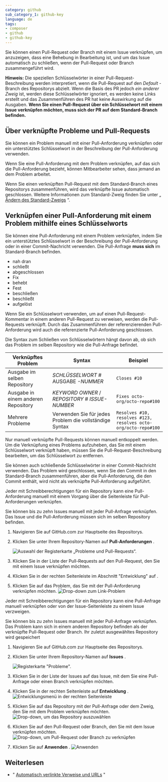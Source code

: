 ```yaml
---
category: github
sub_category_1: github-key
language: de
tags:
- composer
- github
- github-key
---
```


Sie können einen Pull-Request oder Branch mit einem Issue verknüpfen, um anzuzeigen, dass eine Behebung in Bearbeitung ist, und um das Issue automatisch zu schließen, wenn der Pull-Request oder Branch zusammengeführt wird.

**Hinweis:** Die speziellen Schlüsselwörter in einer Pull-Request-Beschreibung werden interpretiert, wenn die Pull-Request auf den _Default_ - Branch des Repositorys abzielt. Wenn die Basis des PR jedoch _ein anderer Zweig_ ist, werden diese Schlüsselwörter ignoriert, es werden keine Links erstellt und das Zusammenführen des PR hat keine Auswirkung auf die Ausgaben. **Wenn Sie einen Pull-Request über ein Schlüsselwort mit einem Issue verknüpfen möchten, muss sich der PR auf dem Standard-Branch befinden.**

## [](https://docs.github.com/en/issues/tracking-your-work-with-issues/linking-a-pull-request-to-an-issue#about-linked-issues-and-pull-requests)Über verknüpfte Probleme und Pull-Requests

Sie können ein Problem manuell mit einer Pull-Anforderung verknüpfen oder ein unterstütztes Schlüsselwort in der Beschreibung der Pull-Anforderung verwenden.

Wenn Sie eine Pull-Anforderung mit dem Problem verknüpfen, auf das sich die Pull-Anforderung bezieht, können Mitbearbeiter sehen, dass jemand an dem Problem arbeitet.

Wenn Sie einen verknüpften Pull-Request mit dem Standard-Branch eines Repositorys zusammenführen, wird das verknüpfte Issue automatisch geschlossen. Weitere Informationen zum Standard-Zweig finden Sie unter „ [Ändern des Standard-Zweigs](https://docs.github.com/en/github/administering-a-repository/changing-the-default-branch) “.

## [](https://docs.github.com/en/issues/tracking-your-work-with-issues/linking-a-pull-request-to-an-issue#linking-a-pull-request-to-an-issue-using-a-keyword)Verknüpfen einer Pull-Anforderung mit einem Problem mithilfe eines Schlüsselworts

Sie können eine Pull-Anforderung mit einem Problem verknüpfen, indem Sie ein unterstütztes Schlüsselwort in der Beschreibung der Pull-Anforderung oder in einer Commit-Nachricht verwenden. Die Pull-Anfrage **muss sich** im Standard-Branch befinden.

-   nah dran
-   schließt
-   abgeschlossen
-   Fix
-   behebt
-   Fest
-   beschließen
-   beschließt
-   aufgelöst

Wenn Sie ein Schlüsselwort verwenden, um auf einen Pull-Request-Kommentar in einem anderen Pull-Request zu verweisen, werden die Pull-Requests verknüpft. Durch das Zusammenführen der referenzierenden Pull-Anforderung wird auch die referenzierte Pull-Anforderung geschlossen.

Die Syntax zum Schließen von Schlüsselwörtern hängt davon ab, ob sich das Problem im selben Repository wie die Pull-Anfrage befindet.

| Verknüpftes Problem | Syntax | Beispiel |
| --- | --- | --- |
| Ausgabe im selben Repository | _SCHLÜSSELWORT_ # AUSGABE _\-NUMMER_ | `Closes #10` |
| Ausgabe in einem anderen Repository | _KEYWORD_ _OWNER_ / _REPOSITORY_ # _ISSUE-NUMBER_ | `Fixes octo-org/octo-repo#100` |
| Mehrere Probleme | Verwenden Sie für jedes Problem die vollständige Syntax | `Resolves #10, resolves #123, resolves octo-org/octo-repo#100` |

Nur manuell verknüpfte Pull-Requests können manuell entkoppelt werden. Um die Verknüpfung eines Problems aufzuheben, das Sie mit einem Schlüsselwort verknüpft haben, müssen Sie die Pull-Request-Beschreibung bearbeiten, um das Schlüsselwort zu entfernen.

Sie können auch schließende Schlüsselwörter in einer Commit-Nachricht verwenden. Das Problem wird geschlossen, wenn Sie den Commit in den Standard-Branch zusammenführen, aber die Pull-Anforderung, die den Commit enthält, wird nicht als verknüpfte Pull-Anforderung aufgeführt.

Jeder mit Schreibberechtigungen für ein Repository kann eine Pull-Anforderung manuell mit einem Vorgang über die Seitenleiste für Pull-Anforderungen verknüpfen.

Sie können bis zu zehn Issues manuell mit jeder Pull-Anfrage verknüpfen. Das Issue und die Pull-Anforderung müssen sich im selben Repository befinden.

1.  Navigieren Sie auf GitHub.com zur Hauptseite des Repositorys.
    
2.  Klicken Sie unter Ihrem Repository-Namen auf **Pull-Anforderungen** .
    
    ![Auswahl der Registerkarte „Probleme und Pull-Requests“.](https://docs.github.com/assets/cb-24580/images/help/repository/repo-tabs-pull-requests.png)
    
3.  Klicken Sie in der Liste der Pull-Requests auf den Pull-Request, den Sie mit einem Issue verknüpfen möchten.
    
4.  Klicken Sie in der rechten Seitenleiste im Abschnitt "Entwicklung" auf .
    
5.  Klicken Sie auf das Problem, das Sie mit der Pull-Anforderung verknüpfen möchten. ![Drop-down zum Link-Problem](https://docs.github.com/assets/cb-20278/images/help/pull_requests/link-issue-drop-down.png)
    

Jeder mit Schreibberechtigungen für ein Repository kann eine Pull-Anfrage manuell verknüpfen oder von der Issue-Seitenleiste zu einem Issue verzweigen.

Sie können bis zu zehn Issues manuell mit jeder Pull-Anfrage verknüpfen. Das Problem kann sich in einem anderen Repository befinden als der verknüpfte Pull-Request oder Branch. Ihr zuletzt ausgewähltes Repository wird gespeichert

1.  Navigieren Sie auf GitHub.com zur Hauptseite des Repositorys.
    
2.  Klicken Sie unter Ihrem Repository-Namen auf **Issues** .
    
    ![Registerkarte "Probleme".](https://docs.github.com/assets/cb-25896/images/help/repository/repo-tabs-issues.png)
    
3.  Klicken Sie in der Liste der Issues auf das Issue, mit dem Sie eine Pull-Anfrage oder einen Branch verknüpfen möchten.
    
4.  Klicken Sie in der rechten Seitenleiste auf **Entwicklung** . ![Entwicklungsmenü in der rechten Seitenleiste](https://docs.github.com/assets/cb-37343/images/help/issues/development-menu.png)
    
5.  Klicken Sie auf das Repository mit der Pull-Anfrage oder dem Zweig, den Sie mit dem Problem verknüpfen möchten. ![Drop-down, um das Repository auszuwählen](https://docs.github.com/assets/cb-109814/images/help/issues/development-menu-select-repository.png)
    
6.  Klicken Sie auf den Pull-Request oder Branch, den Sie mit dem Issue verknüpfen möchten. ![Drop-down, um Pull-Request oder Branch zu verknüpfen](https://docs.github.com/assets/cb-177162/images/help/issues/development-menu-select-pr-or-branch.png)
    
7.  Klicken Sie auf **Anwenden** . ![Anwenden](https://docs.github.com/assets/cb-165882/images/help/issues/development-menu-apply.png)
    

## [](https://docs.github.com/en/issues/tracking-your-work-with-issues/linking-a-pull-request-to-an-issue#further-reading)Weiterlesen

-   " [Automatisch verlinkte Verweise und URLs](https://docs.github.com/en/articles/autolinked-references-and-urls/#issues-and-pull-requests) "
